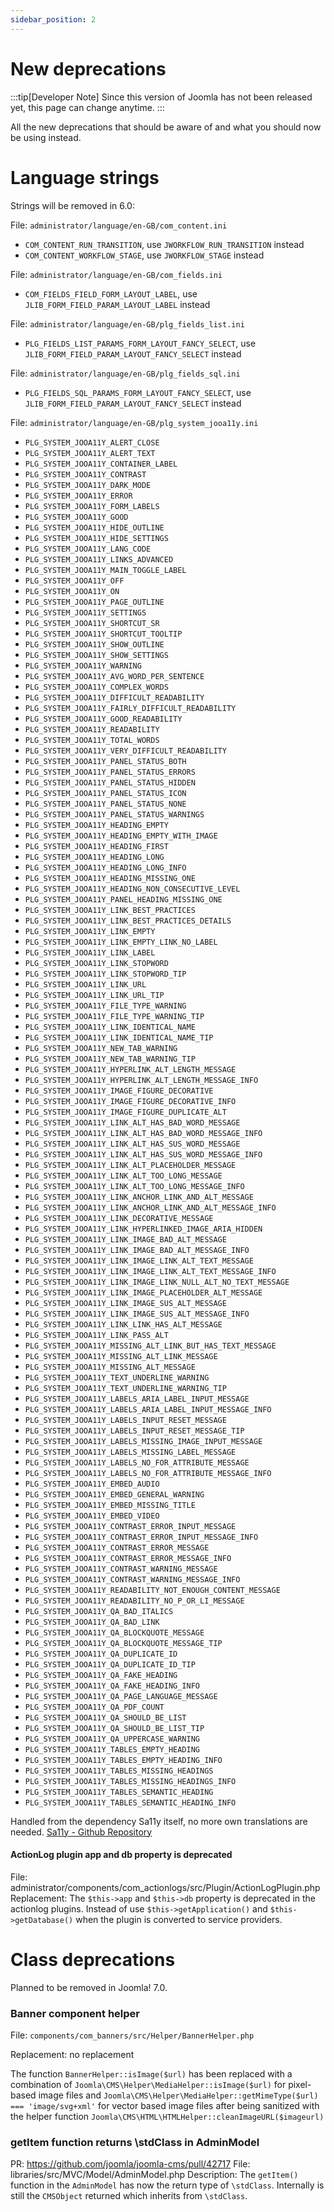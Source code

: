 ```yaml
---
sidebar_position: 2
---
```


# New deprecations

:::tip[Developer Note]
  Since this version of Joomla has not been released yet, this page can change anytime.
:::

All the new deprecations that should be aware of and what you should now be using instead.

# Language strings

Strings will be removed in 6.0:

File: `administrator/language/en-GB/com_content.ini`
* `COM_CONTENT_RUN_TRANSITION`, use `JWORKFLOW_RUN_TRANSITION` instead 
* `COM_CONTENT_WORKFLOW_STAGE`, use `JWORKFLOW_STAGE` instead 

File: `administrator/language/en-GB/com_fields.ini`
* `COM_FIELDS_FIELD_FORM_LAYOUT_LABEL`, use `JLIB_FORM_FIELD_PARAM_LAYOUT_LABEL` instead 

File: `administrator/language/en-GB/plg_fields_list.ini`
* `PLG_FIELDS_LIST_PARAMS_FORM_LAYOUT_FANCY_SELECT`, use `JLIB_FORM_FIELD_PARAM_LAYOUT_FANCY_SELECT` instead 

File: `administrator/language/en-GB/plg_fields_sql.ini`
* `PLG_FIELDS_SQL_PARAMS_FORM_LAYOUT_FANCY_SELECT`, use `JLIB_FORM_FIELD_PARAM_LAYOUT_FANCY_SELECT` instead

File: `administrator/language/en-GB/plg_system_jooa11y.ini`
* `PLG_SYSTEM_JOOA11Y_ALERT_CLOSE`
* `PLG_SYSTEM_JOOA11Y_ALERT_TEXT`
* `PLG_SYSTEM_JOOA11Y_CONTAINER_LABEL`
* `PLG_SYSTEM_JOOA11Y_CONTRAST`
* `PLG_SYSTEM_JOOA11Y_DARK_MODE`
* `PLG_SYSTEM_JOOA11Y_ERROR`
* `PLG_SYSTEM_JOOA11Y_FORM_LABELS`
* `PLG_SYSTEM_JOOA11Y_GOOD`
* `PLG_SYSTEM_JOOA11Y_HIDE_OUTLINE`
* `PLG_SYSTEM_JOOA11Y_HIDE_SETTINGS`
* `PLG_SYSTEM_JOOA11Y_LANG_CODE`
* `PLG_SYSTEM_JOOA11Y_LINKS_ADVANCED`
* `PLG_SYSTEM_JOOA11Y_MAIN_TOGGLE_LABEL`
* `PLG_SYSTEM_JOOA11Y_OFF`
* `PLG_SYSTEM_JOOA11Y_ON`
* `PLG_SYSTEM_JOOA11Y_PAGE_OUTLINE`
* `PLG_SYSTEM_JOOA11Y_SETTINGS`
* `PLG_SYSTEM_JOOA11Y_SHORTCUT_SR`
* `PLG_SYSTEM_JOOA11Y_SHORTCUT_TOOLTIP`
* `PLG_SYSTEM_JOOA11Y_SHOW_OUTLINE`
* `PLG_SYSTEM_JOOA11Y_SHOW_SETTINGS`
* `PLG_SYSTEM_JOOA11Y_WARNING`
* `PLG_SYSTEM_JOOA11Y_AVG_WORD_PER_SENTENCE`
* `PLG_SYSTEM_JOOA11Y_COMPLEX_WORDS`
* `PLG_SYSTEM_JOOA11Y_DIFFICULT_READABILITY`
* `PLG_SYSTEM_JOOA11Y_FAIRLY_DIFFICULT_READABILITY`
* `PLG_SYSTEM_JOOA11Y_GOOD_READABILITY`
* `PLG_SYSTEM_JOOA11Y_READABILITY`
* `PLG_SYSTEM_JOOA11Y_TOTAL_WORDS`
* `PLG_SYSTEM_JOOA11Y_VERY_DIFFICULT_READABILITY`
* `PLG_SYSTEM_JOOA11Y_PANEL_STATUS_BOTH`
* `PLG_SYSTEM_JOOA11Y_PANEL_STATUS_ERRORS`
* `PLG_SYSTEM_JOOA11Y_PANEL_STATUS_HIDDEN`
* `PLG_SYSTEM_JOOA11Y_PANEL_STATUS_ICON`
* `PLG_SYSTEM_JOOA11Y_PANEL_STATUS_NONE`
* `PLG_SYSTEM_JOOA11Y_PANEL_STATUS_WARNINGS`
* `PLG_SYSTEM_JOOA11Y_HEADING_EMPTY`
* `PLG_SYSTEM_JOOA11Y_HEADING_EMPTY_WITH_IMAGE`
* `PLG_SYSTEM_JOOA11Y_HEADING_FIRST`
* `PLG_SYSTEM_JOOA11Y_HEADING_LONG`
* `PLG_SYSTEM_JOOA11Y_HEADING_LONG_INFO`
* `PLG_SYSTEM_JOOA11Y_HEADING_MISSING_ONE`
* `PLG_SYSTEM_JOOA11Y_HEADING_NON_CONSECUTIVE_LEVEL`
* `PLG_SYSTEM_JOOA11Y_PANEL_HEADING_MISSING_ONE`
* `PLG_SYSTEM_JOOA11Y_LINK_BEST_PRACTICES`
* `PLG_SYSTEM_JOOA11Y_LINK_BEST_PRACTICES_DETAILS`
* `PLG_SYSTEM_JOOA11Y_LINK_EMPTY`
* `PLG_SYSTEM_JOOA11Y_LINK_EMPTY_LINK_NO_LABEL`
* `PLG_SYSTEM_JOOA11Y_LINK_LABEL`
* `PLG_SYSTEM_JOOA11Y_LINK_STOPWORD`
* `PLG_SYSTEM_JOOA11Y_LINK_STOPWORD_TIP`
* `PLG_SYSTEM_JOOA11Y_LINK_URL`
* `PLG_SYSTEM_JOOA11Y_LINK_URL_TIP`
* `PLG_SYSTEM_JOOA11Y_FILE_TYPE_WARNING`
* `PLG_SYSTEM_JOOA11Y_FILE_TYPE_WARNING_TIP`
* `PLG_SYSTEM_JOOA11Y_LINK_IDENTICAL_NAME`
* `PLG_SYSTEM_JOOA11Y_LINK_IDENTICAL_NAME_TIP`
* `PLG_SYSTEM_JOOA11Y_NEW_TAB_WARNING`
* `PLG_SYSTEM_JOOA11Y_NEW_TAB_WARNING_TIP`
* `PLG_SYSTEM_JOOA11Y_HYPERLINK_ALT_LENGTH_MESSAGE`
* `PLG_SYSTEM_JOOA11Y_HYPERLINK_ALT_LENGTH_MESSAGE_INFO`
* `PLG_SYSTEM_JOOA11Y_IMAGE_FIGURE_DECORATIVE`
* `PLG_SYSTEM_JOOA11Y_IMAGE_FIGURE_DECORATIVE_INFO`
* `PLG_SYSTEM_JOOA11Y_IMAGE_FIGURE_DUPLICATE_ALT`
* `PLG_SYSTEM_JOOA11Y_LINK_ALT_HAS_BAD_WORD_MESSAGE`
* `PLG_SYSTEM_JOOA11Y_LINK_ALT_HAS_BAD_WORD_MESSAGE_INFO`
* `PLG_SYSTEM_JOOA11Y_LINK_ALT_HAS_SUS_WORD_MESSAGE`
* `PLG_SYSTEM_JOOA11Y_LINK_ALT_HAS_SUS_WORD_MESSAGE_INFO`
* `PLG_SYSTEM_JOOA11Y_LINK_ALT_PLACEHOLDER_MESSAGE`
* `PLG_SYSTEM_JOOA11Y_LINK_ALT_TOO_LONG_MESSAGE`
* `PLG_SYSTEM_JOOA11Y_LINK_ALT_TOO_LONG_MESSAGE_INFO`
* `PLG_SYSTEM_JOOA11Y_LINK_ANCHOR_LINK_AND_ALT_MESSAGE`
* `PLG_SYSTEM_JOOA11Y_LINK_ANCHOR_LINK_AND_ALT_MESSAGE_INFO`
* `PLG_SYSTEM_JOOA11Y_LINK_DECORATIVE_MESSAGE`
* `PLG_SYSTEM_JOOA11Y_LINK_HYPERLINKED_IMAGE_ARIA_HIDDEN`
* `PLG_SYSTEM_JOOA11Y_LINK_IMAGE_BAD_ALT_MESSAGE`
* `PLG_SYSTEM_JOOA11Y_LINK_IMAGE_BAD_ALT_MESSAGE_INFO`
* `PLG_SYSTEM_JOOA11Y_LINK_IMAGE_LINK_ALT_TEXT_MESSAGE`
* `PLG_SYSTEM_JOOA11Y_LINK_IMAGE_LINK_ALT_TEXT_MESSAGE_INFO`
* `PLG_SYSTEM_JOOA11Y_LINK_IMAGE_LINK_NULL_ALT_NO_TEXT_MESSAGE`
* `PLG_SYSTEM_JOOA11Y_LINK_IMAGE_PLACEHOLDER_ALT_MESSAGE`
* `PLG_SYSTEM_JOOA11Y_LINK_IMAGE_SUS_ALT_MESSAGE`
* `PLG_SYSTEM_JOOA11Y_LINK_IMAGE_SUS_ALT_MESSAGE_INFO`
* `PLG_SYSTEM_JOOA11Y_LINK_LINK_HAS_ALT_MESSAGE`
* `PLG_SYSTEM_JOOA11Y_LINK_PASS_ALT`
* `PLG_SYSTEM_JOOA11Y_MISSING_ALT_LINK_BUT_HAS_TEXT_MESSAGE`
* `PLG_SYSTEM_JOOA11Y_MISSING_ALT_LINK_MESSAGE`
* `PLG_SYSTEM_JOOA11Y_MISSING_ALT_MESSAGE`
* `PLG_SYSTEM_JOOA11Y_TEXT_UNDERLINE_WARNING`
* `PLG_SYSTEM_JOOA11Y_TEXT_UNDERLINE_WARNING_TIP`
* `PLG_SYSTEM_JOOA11Y_LABELS_ARIA_LABEL_INPUT_MESSAGE`
* `PLG_SYSTEM_JOOA11Y_LABELS_ARIA_LABEL_INPUT_MESSAGE_INFO`
* `PLG_SYSTEM_JOOA11Y_LABELS_INPUT_RESET_MESSAGE`
* `PLG_SYSTEM_JOOA11Y_LABELS_INPUT_RESET_MESSAGE_TIP`
* `PLG_SYSTEM_JOOA11Y_LABELS_MISSING_IMAGE_INPUT_MESSAGE`
* `PLG_SYSTEM_JOOA11Y_LABELS_MISSING_LABEL_MESSAGE`
* `PLG_SYSTEM_JOOA11Y_LABELS_NO_FOR_ATTRIBUTE_MESSAGE`
* `PLG_SYSTEM_JOOA11Y_LABELS_NO_FOR_ATTRIBUTE_MESSAGE_INFO`
* `PLG_SYSTEM_JOOA11Y_EMBED_AUDIO`
* `PLG_SYSTEM_JOOA11Y_EMBED_GENERAL_WARNING`
* `PLG_SYSTEM_JOOA11Y_EMBED_MISSING_TITLE`
* `PLG_SYSTEM_JOOA11Y_EMBED_VIDEO`
* `PLG_SYSTEM_JOOA11Y_CONTRAST_ERROR_INPUT_MESSAGE`
* `PLG_SYSTEM_JOOA11Y_CONTRAST_ERROR_INPUT_MESSAGE_INFO`
* `PLG_SYSTEM_JOOA11Y_CONTRAST_ERROR_MESSAGE`
* `PLG_SYSTEM_JOOA11Y_CONTRAST_ERROR_MESSAGE_INFO`
* `PLG_SYSTEM_JOOA11Y_CONTRAST_WARNING_MESSAGE`
* `PLG_SYSTEM_JOOA11Y_CONTRAST_WARNING_MESSAGE_INFO`
* `PLG_SYSTEM_JOOA11Y_READABILITY_NOT_ENOUGH_CONTENT_MESSAGE`
* `PLG_SYSTEM_JOOA11Y_READABILITY_NO_P_OR_LI_MESSAGE`
* `PLG_SYSTEM_JOOA11Y_QA_BAD_ITALICS`
* `PLG_SYSTEM_JOOA11Y_QA_BAD_LINK`
* `PLG_SYSTEM_JOOA11Y_QA_BLOCKQUOTE_MESSAGE`
* `PLG_SYSTEM_JOOA11Y_QA_BLOCKQUOTE_MESSAGE_TIP`
* `PLG_SYSTEM_JOOA11Y_QA_DUPLICATE_ID`
* `PLG_SYSTEM_JOOA11Y_QA_DUPLICATE_ID_TIP`
* `PLG_SYSTEM_JOOA11Y_QA_FAKE_HEADING`
* `PLG_SYSTEM_JOOA11Y_QA_FAKE_HEADING_INFO`
* `PLG_SYSTEM_JOOA11Y_QA_PAGE_LANGUAGE_MESSAGE`
* `PLG_SYSTEM_JOOA11Y_QA_PDF_COUNT`
* `PLG_SYSTEM_JOOA11Y_QA_SHOULD_BE_LIST`
* `PLG_SYSTEM_JOOA11Y_QA_SHOULD_BE_LIST_TIP`
* `PLG_SYSTEM_JOOA11Y_QA_UPPERCASE_WARNING`
* `PLG_SYSTEM_JOOA11Y_TABLES_EMPTY_HEADING`
* `PLG_SYSTEM_JOOA11Y_TABLES_EMPTY_HEADING_INFO`
* `PLG_SYSTEM_JOOA11Y_TABLES_MISSING_HEADINGS`
* `PLG_SYSTEM_JOOA11Y_TABLES_MISSING_HEADINGS_INFO`
* `PLG_SYSTEM_JOOA11Y_TABLES_SEMANTIC_HEADING`
* `PLG_SYSTEM_JOOA11Y_TABLES_SEMANTIC_HEADING_INFO`

Handled from the dependency Sa11y itself, no more own translations are needed.
[Sa11y - Github Repository](https://github.com/ryersondmp/sa11y)


#### ActionLog plugin app and db property is deprecated

File: administrator/components/com_actionlogs/src/Plugin/ActionLogPlugin.php
Replacement: The `$this->app` and `$this->db` property is deprecated in the actionlog plugins. Instead of use `$this->getApplication()` and `$this->getDatabase()` when the plugin is converted to service providers.

# Class deprecations

Planned to be removed in Joomla! 7.0.

### Banner component helper

File: `components/com_banners/src/Helper/BannerHelper.php`

Replacement: no replacement

The function `BannerHelper::isImage($url)` has been replaced with a combination of 
`Joomla\CMS\Helper\MediaHelper::isImage($url)` for pixel-based image files and
`Joomla\CMS\Helper\MediaHelper::getMimeType($url) === 'image/svg+xml'` for vector based image files
after being sanitized with the helper function `Joomla\CMS\HTML\HTMLHelper::cleanImageURL($imageurl)`

### getItem function returns \stdClass in AdminModel

PR: https://github.com/joomla/joomla-cms/pull/42717
File: libraries/src/MVC/Model/AdminModel.php
Description: The `getItem()` function in the `AdminModel` has now the return type of `\stdClass`. Internally is still the `CMSObject` returned which inherits from `\stdClass`.
